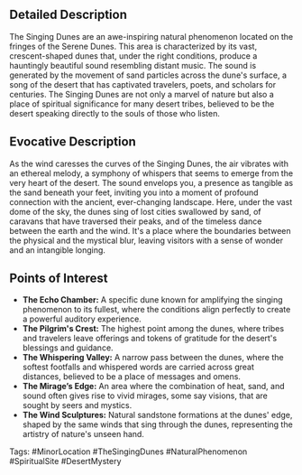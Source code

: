 ## Detailed Description
The Singing Dunes are an awe-inspiring natural phenomenon located on the fringes of the Serene Dunes. This area is characterized by its vast, crescent-shaped dunes that, under the right conditions, produce a hauntingly beautiful sound resembling distant music. The sound is generated by the movement of sand particles across the dune's surface, a song of the desert that has captivated travelers, poets, and scholars for centuries. The Singing Dunes are not only a marvel of nature but also a place of spiritual significance for many desert tribes, believed to be the desert speaking directly to the souls of those who listen.

## Evocative Description
As the wind caresses the curves of the Singing Dunes, the air vibrates with an ethereal melody, a symphony of whispers that seems to emerge from the very heart of the desert. The sound envelops you, a presence as tangible as the sand beneath your feet, inviting you into a moment of profound connection with the ancient, ever-changing landscape. Here, under the vast dome of the sky, the dunes sing of lost cities swallowed by sand, of caravans that have traversed their peaks, and of the timeless dance between the earth and the wind. It's a place where the boundaries between the physical and the mystical blur, leaving visitors with a sense of wonder and an intangible longing.

## Points of Interest
- **The Echo Chamber:** A specific dune known for amplifying the singing phenomenon to its fullest, where the conditions align perfectly to create a powerful auditory experience.
- **The Pilgrim's Crest:** The highest point among the dunes, where tribes and travelers leave offerings and tokens of gratitude for the desert's blessings and guidance.
- **The Whispering Valley:** A narrow pass between the dunes, where the softest footfalls and whispered words are carried across great distances, believed to be a place of messages and omens.
- **The Mirage’s Edge:** An area where the combination of heat, sand, and sound often gives rise to vivid mirages, some say visions, that are sought by seers and mystics.
- **The Wind Sculptures:** Natural sandstone formations at the dunes' edge, shaped by the same winds that sing through the dunes, representing the artistry of nature's unseen hand.

Tags: #MinorLocation #TheSingingDunes #NaturalPhenomenon #SpiritualSite #DesertMystery
